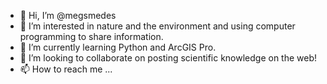 - 👋 Hi, I’m @megsmedes
- 👀 I’m interested in nature and the environment and using computer programming to share information.
- 🌱 I’m currently learning Python and ArcGIS Pro.
- 💞️ I’m looking to collaborate on posting scientific knowledge on the web!
- 📫 How to reach me ...

<!---
megsmedes/megsmedes is a ✨ special ✨ repository because its `README.md` (this file) appears on your GitHub profile.
You can click the Preview link to take a look at your changes.
--->
